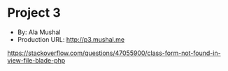 # Project 3
+ By: Ala Mushal
+ Production URL: <http://p3.mushal.me>

https://stackoverflow.com/questions/47055900/class-form-not-found-in-view-file-blade-php